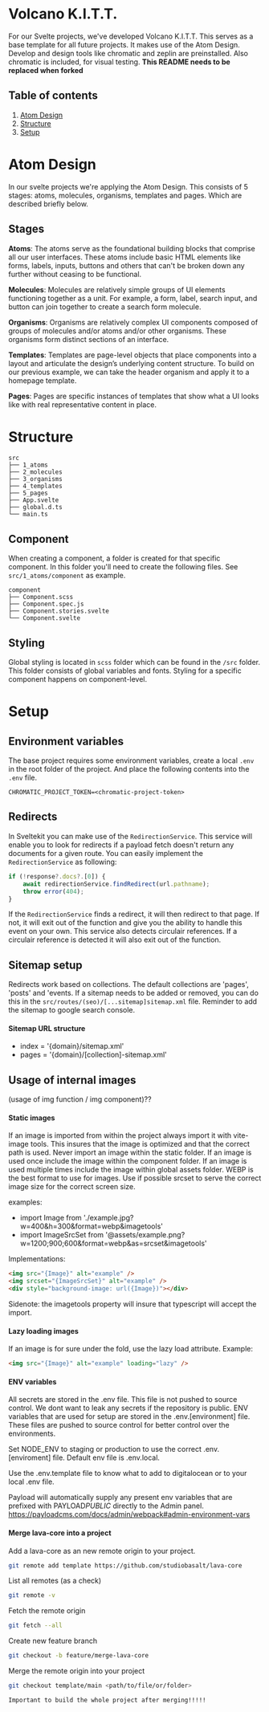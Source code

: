 # Volcano K.I.T.T.

For our Svelte projects, we've developed Volcano K.I.T.T. This serves as a base template for all future projects. It makes use of the Atom Design. Develop and design tools like chromatic and zeplin are preinstalled. Also chromatic is included, for visual testing. **This README needs to be replaced when forked**

## Table of contents

1. [Atom Design](#atom-design)
2. [Structure](#structure)
3. [Setup](#setup)

# Atom Design

In our svelte projects we're applying the Atom Design. This consists of 5 stages: atoms, molecules, organisms, templates and pages. Which are described briefly below.

## Stages

**Atoms**: The atoms serve as the foundational building blocks that comprise all our user interfaces. These atoms include basic HTML elements like forms, labels, inputs, buttons and others that can't be broken down any further without ceasing to be functional.

**Molecules**: Molecules are relatively simple groups of UI elements functioning together as a unit. For example, a form, label, search input, and button can join together to create a search form molecule.

**Organisms**: Organisms are relatively complex UI components composed of groups of molecules and/or atoms and/or other organisms. These organisms form distinct sections of an interface.

**Templates**: Templates are page-level objects that place components into a layout and articulate the design’s underlying content structure. To build on our previous example, we can take the header organism and apply it to a homepage template.

**Pages**: Pages are specific instances of templates that show what a UI looks like with real representative content in place.

# Structure

```
src
├── 1_atoms
├── 2_molecules
├── 3_organisms
├── 4_templates
├── 5_pages
├── App.svelte
├── global.d.ts
└── main.ts
```

## Component

When creating a component, a folder is created for that specific component. In this folder you'll need to create the following files. See `src/1_atoms/component` as example.

```
component
├── Component.scss
├── Component.spec.js
├── Component.stories.svelte
└── Component.svelte
```

## Styling

Global styling is located in `scss` folder which can be found in the `/src` folder. This folder consists of global variables and fonts. Styling for a specific component happens on component-level.

# Setup

## Environment variables

The base project requires some environment variables, create a local `.env` in the root folder of the project. And place the following contents into the `.env` file.

```
CHROMATIC_PROJECT_TOKEN=<chromatic-project-token>
```

## Redirects

In Sveltekit you can make use of the `RedirectionService`. This service will enable you to look for redirects if a payload fetch doesn't return any documents for a given route. You can easily implement the `RedirectionService` as following:

```javascript
if (!response?.docs?.[0]) {
    await redirectionService.findRedirect(url.pathname);
    throw error(404);
}
```

If the `RedirectionService` finds a redirect, it will then redirect to that page. If not, it will exit out of the function and give you the ability to handle this event on your own. This service also detects circulair references. If a circulair reference is detected it will also exit out of the function.

## Sitemap setup

Redirects work based on collections. The default collections are 'pages', 'posts' and 'events.
If a sitemap needs to be added or removed, you can do this in the `src/routes/(seo)/[...sitemap]sitemap.xml` file.
Reminder to add the sitemap to google search console.

#### Sitemap URL structure

-   index = '{domain}/sitemap.xml'
-   pages = '{domain}/[collection]-sitemap.xml'

## Usage of internal images

(usage of img function / img component)??

#### Static images

If an image is imported from within the project always import it with vite-image tools.
This insures that the image is optimized and that the correct path is used.
Never import an image within the static folder.
If an image is used once include the image within the component folder.
If an image is used multiple times include the image within global assets folder.
WEBP is the best format to use for images.
Use if possible srcset to serve the correct image size for the correct screen size.

examples:

-   import Image from './example.jpg?w=400&h=300&format=webp&imagetools'
-   import ImageSrcSet from '@assets/example.png?w=1200;900;600&format=webp&as=srcset&imagetools'

Implementations:

```html
<img src="{Image}" alt="example" />
<img srcset="{ImageSrcSet}" alt="example" />
<div style="background-image: url({Image})"></div>
```

Sidenote: the imagetools property will insure that typescript will accept the import.

#### Lazy loading images

If an image is for sure under the fold, use the lazy load attribute.
Example:

```html
<img src="{Image}" alt="example" loading="lazy" />
```

#### ENV variables

All secrets are stored in the .env file. This file is not pushed to source control.
We dont want to leak any secrets if the repository is public.
ENV variables that are used for setup are stored in the .env.[environment] file.
These files are pushed to source control for better control over the environments.

Set NODE_ENV to staging or production to use the correct .env.[enviroment] file.
Default env file is .env.local.

Use the .env.template file to know what to add to digitalocean or to your local .env file.

Payload will automatically supply any present env variables that are prefixed with PAYLOAD*PUBLIC* directly to the Admin panel.
https://payloadcms.com/docs/admin/webpack#admin-environment-vars

#### Merge lava-core into a project

Add a lava-core as an new remote origin to your project.

```bash
git remote add template https://github.com/studiobasalt/lava-core
```

List all remotes (as a check)

```bash
git remote -v
```

Fetch the remote origin

```bash
git fetch --all
```

Create new feature branch

```bash
git checkout -b feature/merge-lava-core
```

Merge the remote origin into your project

```bash
git checkout template/main <path/to/file/or/folder>

Important to build the whole project after merging!!!!!
